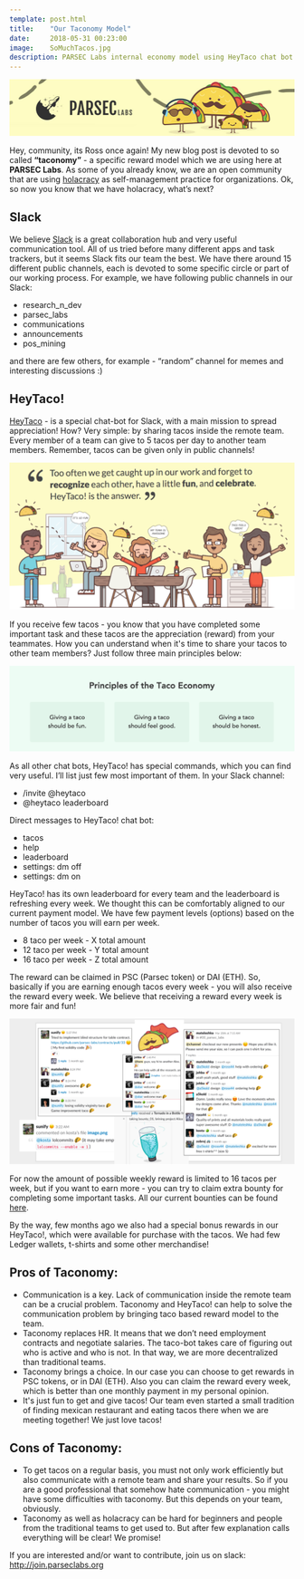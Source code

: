 ```yaml
---
template: post.html
title:    "Our Taconomy Model"
date:     2018-05-31 00:23:00
image:    SoMuchTacos.jpg
description: PARSEC Labs internal economy model using HeyTaco chat bot
---
```


<img src="/img/blog/ParsecTaco.jpg" alt="SoMuchTacos">

Hey, community, its Ross once again! My new blog post is devoted to so called <b>“taconomy”</b> - a specific reward model which we are using here at <b>PARSEC Labs</b>. As some of you already know, we are an open community that are using <a href="https://www.holacracy.org/">holacracy</a> as self-management practice for organizations. Ok, so now you know that we have holacracy, what’s next? 

<h2>Slack</h2>

We believe <a href="https://slack.com/">Slack</a> is a great collaboration hub and very useful communication tool. All of us tried before many different apps and task trackers, but it seems Slack fits our team the best. We have there around 15 different public channels, each is devoted to some specific circle or part of our working process. For example, we have following public channels in our Slack:
- research_n_dev
- parsec_labs
- communications
- announcements
- pos_mining

and there are few others, for example - “random” channel for memes and interesting discussions :)

<h2>HeyTaco!</h2>

<a href="https://www.heytaco.chat/">HeyTaco</a> - is a special chat-bot for Slack, with a main mission to spread appreciation! How? Very simple: by sharing tacos inside the remote team. Every member of a team can give to 5 tacos per day to another team members. Remember, tacos can be given only in public channels! 

<img src="/img/blog/HeyTaco.png" alt="HeyTaco">

If you receive few tacos - you know that you have completed some important task and these tacos are the appreciation (reward) from your teammates. How you can understand when it's time to share your tacos to other team members? Just follow three main principles below:

<img src="/img/blog/TacoEconomy.png" alt="Taco Economy">

As all other chat bots, HeyTaco! has special commands, which you can find very useful. I’ll list just few most important of them. In your Slack channel:
- /invite @heytaco 
- @heytaco leaderboard 

Direct messages to HeyTaco! chat bot:
- tacos
- help
- leaderboard
- settings: dm off
- settings: dm on

HeyTaco! has its own leaderboard for every team and the leaderboard is refreshing every week. We thought this can be comfortably aligned to our current payment model. We have few payment levels (options) based on the number of tacos you will earn per week. 
- 8 taco per week - X total amount 
- 12 taco per week - Y total amount
- 16 taco per week - Z total amount

The reward can be claimed in PSC (Parsec token) or DAI (ETH). So, basically if you are earning enough tacos every week - you will also receive the reward every week. We believe that receiving a reward every week is more fair and fun! 

<img src="/img/blog/TacoShower.png" alt="Taco Shower">

For now the amount of possible weekly reward is limited to 16 tacos per week, but if you want to earn more - you can try to claim extra bounty for completing some important tasks. All our current bounties can be found <a href="https://github.com/parsec-labs/PIPs/wiki/Bounties">here</a>.

By the way, few months ago we also had a special bonus rewards in our HeyTaco!, which were available for purchase with the tacos. We had few Ledger wallets, t-shirts and some other merchandise! 

<h2>Pros of Taconomy:</h2>

- Communication is a key. Lack of communication inside the remote team can be a crucial problem. Taconomy and HeyTaco! can help to solve the communication problem by bringing taco based reward model to the team. 
- Taconomy replaces HR. It means that we don’t need employment contracts and negotiate salaries. The taco-bot takes care of figuring out who is active and who is not. In that way, we are more decentralized than traditional teams.
- Taconomy brings a choice. In our case you can choose to get rewards in PSC tokens, or in DAI (ETH). Also you can claim the reward every week, which is better than one monthly payment in my personal opinion.
- It's just fun to get and give tacos! Our team even started a small tradition of finding mexican restaurant and eating tacos there when we are meeting together! We just love tacos! 

<h2>Cons of Taconomy:</h2>

- To get tacos on a regular basis, you must not only work efficiently but also communicate with a remote team and share your results. So if you are a good professional that somehow hate communication - you might have some difficulties with taconomy. But this depends on your team, obviously.
- Taconomy as well as holacracy can be hard for beginners and people from the traditional teams to get used to. But after few explanation calls everything will be clear! We promise!

If you are interested and/or want to contribute, join us on slack: http://join.parseclabs.org